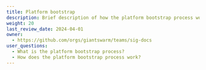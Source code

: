 ```yaml
---
title: Platform bootstrap
description: Brief description of how the platform bootstrap process works to set up a new installation.
weight: 20
last_review_date: 2024-04-01
owner:
  - https://github.com/orgs/giantswarm/teams/sig-docs
user_questions:
  - What is the platform bootstrap process?
  - How does the platform bootstrap process work?
---
```

